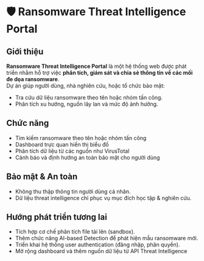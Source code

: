 # 🛡️ Ransomware Threat Intelligence Portal

## Giới thiệu

**Ransomware Threat Intelligence Portal** là một hệ thống web được phát triển nhằm hỗ trợ việc **phân tích, giám sát và chia sẻ thông tin về các mối đe dọa ransomware**.  
Dự án giúp người dùng, nhà nghiên cứu, hoặc tổ chức bảo mật:
- Tra cứu dữ liệu ransomware theo tên hoặc nhóm tấn công.
- Phân tích xu hướng, nguồn lây lan và mức độ ảnh hưởng.

## Chức năng
- Tìm kiếm ransomware theo tên hoặc nhóm tấn công
- Dashboard trực quan hiển thị biểu đồ
- Phân tích dữ liệu từ các nguồn như VirusTotal
- Cảnh báo và định hướng an toàn bảo mật cho người dùng

## Bảo mật & An toàn
- Không thu thập thông tin người dùng cá nhân.
- Dữ liệu threat intelligence chỉ phục vụ mục đích học tập & nghiên cứu.

## Hướng phát triển tương lai

- Tích hợp cơ chế phân tích file tải lên (sandbox).
- Thêm chức năng AI-based Detection để phát hiện mẫu ransomware mới.
- Triển khai hệ thống user authentication (đăng nhập, phân quyền).
- Mở rộng dashboard và thêm nguồn dữ liệu từ API Threat Intelligence
